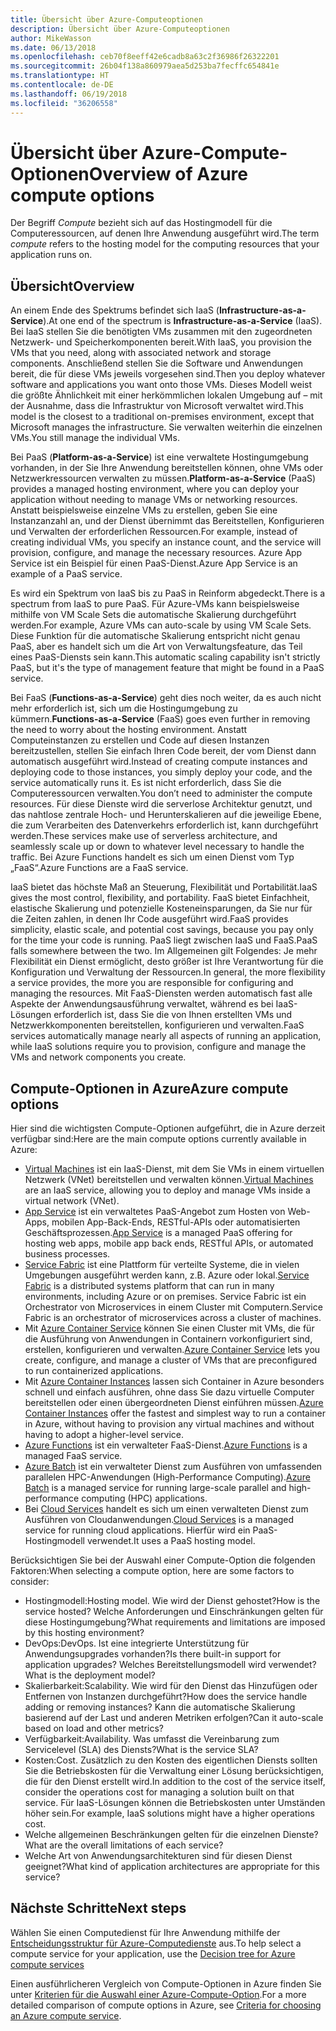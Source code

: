 ```yaml
---
title: Übersicht über Azure-Computeoptionen
description: Übersicht über Azure-Computeoptionen
author: MikeWasson
ms.date: 06/13/2018
ms.openlocfilehash: ceb70f8eeff42e6cadb8a63c2f36986f26322201
ms.sourcegitcommit: 26b04f138a860979aea5d253ba7fecffc654841e
ms.translationtype: HT
ms.contentlocale: de-DE
ms.lasthandoff: 06/19/2018
ms.locfileid: "36206558"
---
```

# <a name="overview-of-azure-compute-options"></a><span data-ttu-id="7ed09-103">Übersicht über Azure-Compute-Optionen</span><span class="sxs-lookup"><span data-stu-id="7ed09-103">Overview of Azure compute options</span></span>

<span data-ttu-id="7ed09-104">Der Begriff *Compute* bezieht sich auf das Hostingmodell für die Computeressourcen, auf denen Ihre Anwendung ausgeführt wird.</span><span class="sxs-lookup"><span data-stu-id="7ed09-104">The term *compute* refers to the hosting model for the computing resources that your application runs on.</span></span> 

## <a name="overview"></a><span data-ttu-id="7ed09-105">Übersicht</span><span class="sxs-lookup"><span data-stu-id="7ed09-105">Overview</span></span>

<span data-ttu-id="7ed09-106">An einem Ende des Spektrums befindet sich IaaS (**Infrastructure-as-a-Service**).</span><span class="sxs-lookup"><span data-stu-id="7ed09-106">At one end of the spectrum is **Infrastructure-as-a-Service** (IaaS).</span></span> <span data-ttu-id="7ed09-107">Bei IaaS stellen Sie die benötigten VMs zusammen mit den zugeordneten Netzwerk- und Speicherkomponenten bereit.</span><span class="sxs-lookup"><span data-stu-id="7ed09-107">With IaaS, you provision the VMs that you need, along with associated network and storage components.</span></span> <span data-ttu-id="7ed09-108">Anschließend stellen Sie die Software und Anwendungen bereit, die für diese VMs jeweils vorgesehen sind.</span><span class="sxs-lookup"><span data-stu-id="7ed09-108">Then you deploy whatever software and applications you want onto those VMs.</span></span> <span data-ttu-id="7ed09-109">Dieses Modell weist die größte Ähnlichkeit mit einer herkömmlichen lokalen Umgebung auf – mit der Ausnahme, dass die Infrastruktur von Microsoft verwaltet wird.</span><span class="sxs-lookup"><span data-stu-id="7ed09-109">This model is the closest to a traditional on-premises environment, except that Microsoft manages the infrastructure.</span></span> <span data-ttu-id="7ed09-110">Sie verwalten weiterhin die einzelnen VMs.</span><span class="sxs-lookup"><span data-stu-id="7ed09-110">You still manage the individual VMs.</span></span>  

<span data-ttu-id="7ed09-111">Bei PaaS (**Platform-as-a-Service**) ist eine verwaltete Hostingumgebung vorhanden, in der Sie Ihre Anwendung bereitstellen können, ohne VMs oder Netzwerkressourcen verwalten zu müssen.</span><span class="sxs-lookup"><span data-stu-id="7ed09-111">**Platform-as-a-Service** (PaaS) provides a managed hosting environment, where you can deploy your application without needing to manage VMs or networking resources.</span></span> <span data-ttu-id="7ed09-112">Anstatt beispielsweise einzelne VMs zu erstellen, geben Sie eine Instanzanzahl an, und der Dienst übernimmt das Bereitstellen, Konfigurieren und Verwalten der erforderlichen Ressourcen.</span><span class="sxs-lookup"><span data-stu-id="7ed09-112">For example, instead of creating individual VMs, you specify an instance count, and the service will provision, configure, and manage the necessary resources.</span></span> <span data-ttu-id="7ed09-113">Azure App Service ist ein Beispiel für einen PaaS-Dienst.</span><span class="sxs-lookup"><span data-stu-id="7ed09-113">Azure App Service is an example of a PaaS service.</span></span>

<span data-ttu-id="7ed09-114">Es wird ein Spektrum von IaaS bis zu PaaS in Reinform abgedeckt.</span><span class="sxs-lookup"><span data-stu-id="7ed09-114">There is a spectrum from IaaS to pure PaaS.</span></span> <span data-ttu-id="7ed09-115">Für Azure-VMs kann beispielsweise mithilfe von VM Scale Sets die automatische Skalierung durchgeführt werden.</span><span class="sxs-lookup"><span data-stu-id="7ed09-115">For example, Azure VMs can auto-scale by using VM Scale Sets.</span></span> <span data-ttu-id="7ed09-116">Diese Funktion für die automatische Skalierung entspricht nicht genau PaaS, aber es handelt sich um die Art von Verwaltungsfeature, das Teil eines PaaS-Diensts sein kann.</span><span class="sxs-lookup"><span data-stu-id="7ed09-116">This automatic scaling capability isn't strictly PaaS, but it's the type of management feature that might be found in a PaaS service.</span></span>

<span data-ttu-id="7ed09-117">Bei FaaS (**Functions-as-a-Service**) geht dies noch weiter, da es auch nicht mehr erforderlich ist, sich um die Hostingumgebung zu kümmern.</span><span class="sxs-lookup"><span data-stu-id="7ed09-117">**Functions-as-a-Service** (FaaS) goes even further in removing the need to worry about the hosting environment.</span></span> <span data-ttu-id="7ed09-118">Anstatt Computeinstanzen zu erstellen und Code auf diesen Instanzen bereitzustellen, stellen Sie einfach Ihren Code bereit, der vom Dienst dann automatisch ausgeführt wird.</span><span class="sxs-lookup"><span data-stu-id="7ed09-118">Instead of creating compute instances and deploying code to those instances, you simply deploy your code, and the service automatically runs it.</span></span> <span data-ttu-id="7ed09-119">Es ist nicht erforderlich, dass Sie die Computeressourcen verwalten.</span><span class="sxs-lookup"><span data-stu-id="7ed09-119">You don’t need to administer the compute resources.</span></span> <span data-ttu-id="7ed09-120">Für diese Dienste wird die serverlose Architektur genutzt, und das nahtlose zentrale Hoch- und Herunterskalieren auf die jeweilige Ebene, die zum Verarbeiten des Datenverkehrs erforderlich ist, kann durchgeführt werden.</span><span class="sxs-lookup"><span data-stu-id="7ed09-120">These services make use of serverless architecture, and seamlessly scale up or down to whatever level necessary to handle the traffic.</span></span> <span data-ttu-id="7ed09-121">Bei Azure Functions handelt es sich um einen Dienst vom Typ „FaaS“.</span><span class="sxs-lookup"><span data-stu-id="7ed09-121">Azure Functions are a FaaS service.</span></span>

<span data-ttu-id="7ed09-122">IaaS bietet das höchste Maß an Steuerung, Flexibilität und Portabilität.</span><span class="sxs-lookup"><span data-stu-id="7ed09-122">IaaS gives the most control, flexibility, and portability.</span></span> <span data-ttu-id="7ed09-123">FaaS bietet Einfachheit, elastische Skalierung und potenzielle Kosteneinsparungen, da Sie nur für die Zeiten zahlen, in denen Ihr Code ausgeführt wird.</span><span class="sxs-lookup"><span data-stu-id="7ed09-123">FaaS provides simplicity, elastic scale, and potential cost savings, because you pay only for the time your code is running.</span></span> <span data-ttu-id="7ed09-124">PaaS liegt zwischen IaaS und FaaS.</span><span class="sxs-lookup"><span data-stu-id="7ed09-124">PaaS falls somewhere between the two.</span></span> <span data-ttu-id="7ed09-125">Im Allgemeinen gilt Folgendes: Je mehr Flexibilität ein Dienst ermöglicht, desto größer ist Ihre Verantwortung für die Konfiguration und Verwaltung der Ressourcen.</span><span class="sxs-lookup"><span data-stu-id="7ed09-125">In general, the more flexibility a service provides, the more you are responsible for configuring and managing the resources.</span></span> <span data-ttu-id="7ed09-126">Mit FaaS-Diensten werden automatisch fast alle Aspekte der Anwendungsausführung verwaltet, während es bei IaaS-Lösungen erforderlich ist, dass Sie die von Ihnen erstellten VMs und Netzwerkkomponenten bereitstellen, konfigurieren und verwalten.</span><span class="sxs-lookup"><span data-stu-id="7ed09-126">FaaS services automatically manage nearly all aspects of running an application, while IaaS solutions require you to provision, configure and manage the VMs and network components you create.</span></span>

## <a name="azure-compute-options"></a><span data-ttu-id="7ed09-127">Compute-Optionen in Azure</span><span class="sxs-lookup"><span data-stu-id="7ed09-127">Azure compute options</span></span>

<span data-ttu-id="7ed09-128">Hier sind die wichtigsten Compute-Optionen aufgeführt, die in Azure derzeit verfügbar sind:</span><span class="sxs-lookup"><span data-stu-id="7ed09-128">Here are the main compute options currently available in Azure:</span></span>

- <span data-ttu-id="7ed09-129">[Virtual Machines](/azure/virtual-machines/) ist ein IaaS-Dienst, mit dem Sie VMs in einem virtuellen Netzwerk (VNet) bereitstellen und verwalten können.</span><span class="sxs-lookup"><span data-stu-id="7ed09-129">[Virtual Machines](/azure/virtual-machines/) are an IaaS service, allowing you to deploy and manage VMs inside a virtual network (VNet).</span></span>
- <span data-ttu-id="7ed09-130">[App Service](/azure/app-service/app-service-value-prop-what-is) ist ein verwaltetes PaaS-Angebot zum Hosten von Web-Apps, mobilen App-Back-Ends, RESTful-APIs oder automatisierten Geschäftsprozessen.</span><span class="sxs-lookup"><span data-stu-id="7ed09-130">[App Service](/azure/app-service/app-service-value-prop-what-is) is a managed PaaS offering for hosting web apps, mobile app back ends, RESTful APIs, or automated business processes.</span></span>
- <span data-ttu-id="7ed09-131">[Service Fabric](/azure/service-fabric/service-fabric-overview) ist eine Plattform für verteilte Systeme, die in vielen Umgebungen ausgeführt werden kann, z.B. Azure oder lokal.</span><span class="sxs-lookup"><span data-stu-id="7ed09-131">[Service Fabric](/azure/service-fabric/service-fabric-overview) is a distributed systems platform that can run in many environments, including Azure or on premises.</span></span> <span data-ttu-id="7ed09-132">Service Fabric ist ein Orchestrator von Microservices in einem Cluster mit Computern.</span><span class="sxs-lookup"><span data-stu-id="7ed09-132">Service Fabric is an orchestrator of microservices across a cluster of machines.</span></span> 
- <span data-ttu-id="7ed09-133">Mit [Azure Container Service](/azure/container-service/container-service-intro) können Sie einen Cluster mit VMs, die für die Ausführung von Anwendungen in Containern vorkonfiguriert sind, erstellen, konfigurieren und verwalten.</span><span class="sxs-lookup"><span data-stu-id="7ed09-133">[Azure Container Service](/azure/container-service/container-service-intro) lets you create, configure, and manage a cluster of VMs that are preconfigured to run containerized applications.</span></span>
- <span data-ttu-id="7ed09-134">Mit [Azure Container Instances](/azure/container-instances/container-instances-overview) lassen sich Container in Azure besonders schnell und einfach ausführen, ohne dass Sie dazu virtuelle Computer bereitstellen oder einen übergeordneten Dienst einführen müssen.</span><span class="sxs-lookup"><span data-stu-id="7ed09-134">[Azure Container Instances](/azure/container-instances/container-instances-overview) offer the fastest and simplest way to run a container in Azure, without having to provision any virtual machines and without having to adopt a higher-level service.</span></span>
- <span data-ttu-id="7ed09-135">[Azure Functions](/azure/azure-functions/functions-overview) ist ein verwalteter FaaS-Dienst.</span><span class="sxs-lookup"><span data-stu-id="7ed09-135">[Azure Functions](/azure/azure-functions/functions-overview) is a managed FaaS service.</span></span>
- <span data-ttu-id="7ed09-136">[Azure Batch](/azure/batch/batch-technical-overview) ist ein verwalteter Dienst zum Ausführen von umfassenden parallelen HPC-Anwendungen (High-Performance Computing).</span><span class="sxs-lookup"><span data-stu-id="7ed09-136">[Azure Batch](/azure/batch/batch-technical-overview) is a managed service for running large-scale parallel and high-performance computing (HPC) applications.</span></span>
- <span data-ttu-id="7ed09-137">Bei [Cloud Services](/azure/cloud-services/cloud-services-choose-me) handelt es sich um einen verwalteten Dienst zum Ausführen von Cloudanwendungen.</span><span class="sxs-lookup"><span data-stu-id="7ed09-137">[Cloud Services](/azure/cloud-services/cloud-services-choose-me) is a managed service for running cloud applications.</span></span> <span data-ttu-id="7ed09-138">Hierfür wird ein PaaS-Hostingmodell verwendet.</span><span class="sxs-lookup"><span data-stu-id="7ed09-138">It uses a PaaS hosting model.</span></span> 

<span data-ttu-id="7ed09-139">Berücksichtigen Sie bei der Auswahl einer Compute-Option die folgenden Faktoren:</span><span class="sxs-lookup"><span data-stu-id="7ed09-139">When selecting a compute option, here are some factors to consider:</span></span>

- <span data-ttu-id="7ed09-140">Hostingmodell:</span><span class="sxs-lookup"><span data-stu-id="7ed09-140">Hosting model.</span></span> <span data-ttu-id="7ed09-141">Wie wird der Dienst gehostet?</span><span class="sxs-lookup"><span data-stu-id="7ed09-141">How is the service hosted?</span></span> <span data-ttu-id="7ed09-142">Welche Anforderungen und Einschränkungen gelten für diese Hostingumgebung?</span><span class="sxs-lookup"><span data-stu-id="7ed09-142">What requirements and limitations are imposed by this hosting environment?</span></span> 
- <span data-ttu-id="7ed09-143">DevOps:</span><span class="sxs-lookup"><span data-stu-id="7ed09-143">DevOps.</span></span> <span data-ttu-id="7ed09-144">Ist eine integrierte Unterstützung für Anwendungsupgrades vorhanden?</span><span class="sxs-lookup"><span data-stu-id="7ed09-144">Is there built-in support for application upgrades?</span></span> <span data-ttu-id="7ed09-145">Welches Bereitstellungsmodell wird verwendet?</span><span class="sxs-lookup"><span data-stu-id="7ed09-145">What is the deployment model?</span></span>
- <span data-ttu-id="7ed09-146">Skalierbarkeit:</span><span class="sxs-lookup"><span data-stu-id="7ed09-146">Scalability.</span></span> <span data-ttu-id="7ed09-147">Wie wird für den Dienst das Hinzufügen oder Entfernen von Instanzen durchgeführt?</span><span class="sxs-lookup"><span data-stu-id="7ed09-147">How does the service handle adding or removing instances?</span></span> <span data-ttu-id="7ed09-148">Kann die automatische Skalierung basierend auf der Last und anderen Metriken erfolgen?</span><span class="sxs-lookup"><span data-stu-id="7ed09-148">Can it auto-scale based on load and other metrics?</span></span> 
- <span data-ttu-id="7ed09-149">Verfügbarkeit:</span><span class="sxs-lookup"><span data-stu-id="7ed09-149">Availability.</span></span> <span data-ttu-id="7ed09-150">Was umfasst die Vereinbarung zum Servicelevel (SLA) des Diensts?</span><span class="sxs-lookup"><span data-stu-id="7ed09-150">What is the service SLA?</span></span> 
- <span data-ttu-id="7ed09-151">Kosten:</span><span class="sxs-lookup"><span data-stu-id="7ed09-151">Cost.</span></span> <span data-ttu-id="7ed09-152">Zusätzlich zu den Kosten des eigentlichen Diensts sollten Sie die Betriebskosten für die Verwaltung einer Lösung berücksichtigen, die für den Dienst erstellt wird.</span><span class="sxs-lookup"><span data-stu-id="7ed09-152">In addition to the cost of the service itself, consider the operations cost for managing a solution built on that service.</span></span> <span data-ttu-id="7ed09-153">Für IaaS-Lösungen können die Betriebskosten unter Umständen höher sein.</span><span class="sxs-lookup"><span data-stu-id="7ed09-153">For example, IaaS solutions might have a higher operations cost.</span></span>
- <span data-ttu-id="7ed09-154">Welche allgemeinen Beschränkungen gelten für die einzelnen Dienste?</span><span class="sxs-lookup"><span data-stu-id="7ed09-154">What are the overall limitations of each service?</span></span> 
- <span data-ttu-id="7ed09-155">Welche Art von Anwendungsarchitekturen sind für diesen Dienst geeignet?</span><span class="sxs-lookup"><span data-stu-id="7ed09-155">What kind of application architectures are appropriate for this service?</span></span> 

## <a name="next-steps"></a><span data-ttu-id="7ed09-156">Nächste Schritte</span><span class="sxs-lookup"><span data-stu-id="7ed09-156">Next steps</span></span>

<span data-ttu-id="7ed09-157">Wählen Sie einen Computedienst für Ihre Anwendung mithilfe der [Entscheidungsstruktur für Azure-Computedienste](./compute-decision-tree.md) aus.</span><span class="sxs-lookup"><span data-stu-id="7ed09-157">To help select a compute service for your application, use the [Decision tree for Azure compute services](./compute-decision-tree.md)</span></span>

<span data-ttu-id="7ed09-158">Einen ausführlicheren Vergleich von Compute-Optionen in Azure finden Sie unter [Kriterien für die Auswahl einer Azure-Compute-Option](./compute-comparison.md).</span><span class="sxs-lookup"><span data-stu-id="7ed09-158">For a more detailed comparison of compute options in Azure, see [Criteria for choosing an Azure compute service](./compute-comparison.md).</span></span>
